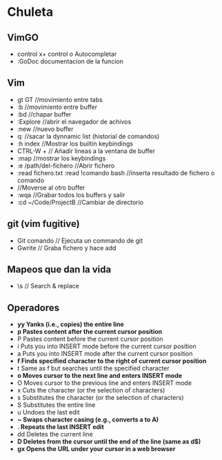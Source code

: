 # Chuleta

## VimGO
- control x+ control o Autocompletar
- :GoDoc documentacion de la funcion

## Vim
- gt GT //movimiento entre tabs
- :b<numero> //movimiento entre buffer
- :bd //chapar buffer
- :Explore //abrir el navegador de achivos
- :new //nuevo buffer
- q: //sacar la dynnamic list (historial de comandos)
- :h index //Mostrar los builtin keybindings
- CTRL-W + // Añadir lineas a la ventana de buffer
- :map //mostrar los keybindings
- :e /path/del-fichero //Abrir fichero
- :read fichero.txt :read !comando bash //inserta resultado de fichero o comando
- <C-6> //Moverse al otro buffer
- :wqa //Grabar todos los buffers y salir
- :cd ~/Code/ProjectB //Cambiar de directorio

## git (vim fugitive)
- Git comando // Ejecuta un commando de git
- Gwrite // Graba fichero y hace add

## Mapeos que dan la vida
- \s // Search & replace

## Operadores
- **yy Yanks (i.e., copies) the entire line**
- **p Pastes content after the current cursor position**
- P Pastes content before the current cursor position
- i Puts you into INSERT mode before the current cursor position
- a Puts you into INSERT mode after the current cursor position
- **f Finds specified character to the right of current cursor position**
- t Same as f but searches until the specified character
- **o Moves cursor to the next line and enters INSERT mode**
- O Moves cursor to the previous line and enters INSERT mode
- x Cuts the character (or the selection of characters)
- s Substitutes the character (or the selection of characters)
- S Substitutes the entire line
- u Undoes the last edit
- **~ Swaps character casing (e.g., converts a to A)**
- **. Repeats the last INSERT edit**
- dd Deletes the current line
- **D Deletes from the cursor until the end of the line (same as d$)**
- **gx Opens the URL under your cursor in a web browser**
